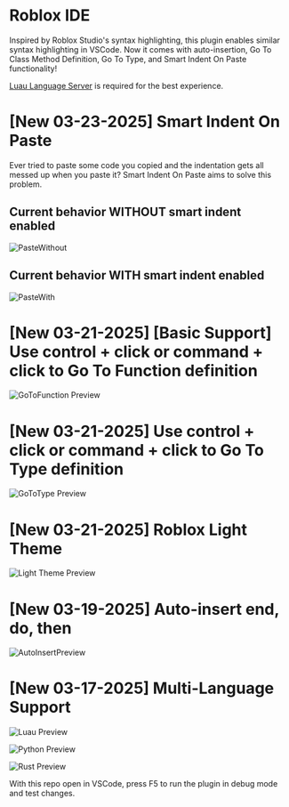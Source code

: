 # Roblox IDE

Inspired by Roblox Studio's syntax highlighting, this plugin enables similar syntax highlighting in VSCode. Now it comes with auto-insertion, Go To Class Method Definition, Go To Type, and Smart Indent On Paste functionality!

[Luau Language Server](https://marketplace.visualstudio.com/items?itemName=JohnnyMorganz.luau-lsp) is required for the best experience.

# [New 03-23-2025] Smart Indent On Paste

Ever tried to paste some code you copied and the indentation gets all messed up when you paste it? Smart Indent On Paste aims to solve this problem. 

## Current behavior WITHOUT smart indent enabled
![PasteWithout](images/pastewithout.gif)

## Current behavior WITH smart indent enabled
![PasteWith](images/pastewith.gif)

# [New 03-21-2025] [Basic Support] Use control + click or command + click to Go To Function definition
![GoToFunction Preview](images/gotofunctiondefinition.gif)

# [New 03-21-2025] Use control + click or command + click to Go To Type definition
![GoToType Preview](images/gototype.gif)

# [New 03-21-2025] Roblox Light Theme 
![Light Theme Preview](images/light_example.png)

# [New 03-19-2025] Auto-insert end, do, then 
![AutoInsertPreview](images/autocomplete.gif)

# [New 03-17-2025] Multi-Language Support 

![Luau Preview](images/example.png)

![Python Preview](images/python_example.png)

![Rust Preview](images/rust_example.png)


With this repo open in VSCode, press F5 to run the plugin in debug mode and test changes.